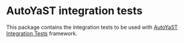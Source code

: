 # AutoYaST integration tests

This package contains the integration tests to be used with
[AutoYaST Integration Tests](https://github.com/yast/autoyast-integration-test)
framework.
